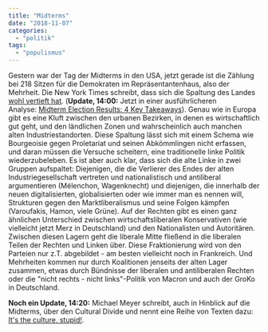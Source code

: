 ```yaml
---
title: "Midterms"
date: "2018-11-07"
categories: 
  - "politik"
tags: 
  - "populismus"
---
```


Gestern war der Tag der Midterms in den USA, jetzt gerade ist die Zählung bei 218 Sitzen für die Demokraten im Repräsentantenhaus, also der Mehrheit. Die New York Times schreibt, dass sich die Spaltung des Landes [wohl vertieft hat](https://www.nytimes.com/2018/11/06/us/politics/midterm-elections-results.html?). (**Update, 14:00:** Jetzt in einer ausführlicheren Analyse: [Midterm Election Results: 4 Key Takeaways](https://www.nytimes.com/2018/11/07/us/politics/election-news.html)). Genau wie in Europa gibt es eine Kluft zwischen den urbanen Bezirken, in denen es wirtschaftlich gut geht, und den ländlichen Zonen und wahrscheinlich auch manchen alten Industriestandorten. Diese Spaltung lässt sich mit einem Schema wie Bourgeoisie gegen Proletariat und seinen Abkömmlingen nicht erfassen, und daran müssen die Versuche scheitern, eine traditionelle linke Politik wiederzubeleben. Es ist aber auch klar, dass sich die alte Linke in zwei Gruppen aufspaltet: Diejenigen, die die Verlierer des Endes der alten Industriegesellschaft vertreten und nationalistisch und antiliberal argumentieren (Mélenchon, Wagenknecht) und diejenigen, die innerhalb der neuen digitalisierten, globalisierten oder wie immer man es nennen will, Strukturen gegen den Marktliberalismus und seine Folgen kämpfen (Varoufakis, Hamon, viele Grüne). Auf der Rechten gibt es einen ganz ähnlichen Unterschied zwischen wirtschaftsliberalen Konservativen (wie vielleicht jetzt Merz in Deutschland) und den Nationalisten und Autoritären. Zwischen diesen Lagern geht die liberale Mitte fließend in die liberalen Teilen der Rechten und Linken über. Diese Fraktionierung wird von den Parteien nur z.T. abgebildet - am besten vielleicht noch in Frankreich. Und Mehrheiten kommen nur durch Koalitionen jenseits der alten Lager zusammen, etwas durch Bündnisse der liberalen und antiliberalen Rechten oder die "nicht rechts - nicht links"-Politik von Macron und auch der GroKo in Deutschland.  

**Noch ein Update, 14:20:** Michael Meyer schreibt, auch in Hinblick auf die Midterms, über den Cultural Divide und nennt eine Reihe von Texten dazu: [It's the culture, stupid!](https://derstandard.at/2000090762480/Its-the-culture-stupid).
